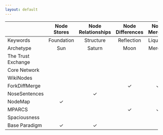 ```yaml
---
layout: default
---
```


|                      | Node Stores                 | Node Relationships        | Node Differences      | Node Merging                | Node Visualization       | Node Navigation    | Trust Ratings               |
|:---------------------|:---------------------------:|:-------------------------:|:---------------------:|:---------------------------:|:------------------------:|:------------------:|:---------------------------:|
| Keywords             | Foundation                  | Structure                 | Reflection            | Liquidity                   | Expansion                | Direction          | Unity                       |
| Archetype            | Sun                         | Saturn                    | Moon                  | Mercury                     | Jupiter                  | Mars               | Venus                       |
| The Trust Exchange   |                             |                           |                       |                             |                          |                    | &#x2713;            |
| Core Network         |                             |                           |                       |                             | &#x2713;                 | &#x2713;   |                             |
| WikiNodes            |                             |                           |                       |                             | &#x2713;                  | &#x2713;    |                             |
| ForkDiffMerge        |                             |                           |  &#x2713;             |  &#x2713;                   |                          |                    |                             |
| NoseSentences        |                             |  &#x2713;                 |                       |                             |                          |                    |                             |
| NodeMap              |  &#x2713;                   |                           |                       |                             |                          |                    |                             |
| MPARCS               |                             |                           |  &#x2713;             |  &#x2713;                   |                          |                    |                             |
| Spaciousness         |                             |                           |                       |                             |  &#x2713;                |   &#x2713; |                             |
| Base Paradigm        |  &#x2713;                   |  &#x2713;                 |                       |                             |                          |                    |                             |

